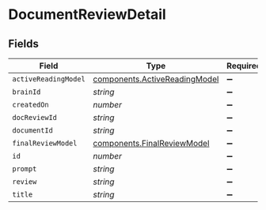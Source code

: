# DocumentReviewDetail


## Fields

| Field                                                                          | Type                                                                           | Required                                                                       | Description                                                                    |
| ------------------------------------------------------------------------------ | ------------------------------------------------------------------------------ | ------------------------------------------------------------------------------ | ------------------------------------------------------------------------------ |
| `activeReadingModel`                                                           | [components.ActiveReadingModel](../../models/components/activereadingmodel.md) | :heavy_minus_sign:                                                             | N/A                                                                            |
| `brainId`                                                                      | *string*                                                                       | :heavy_minus_sign:                                                             | N/A                                                                            |
| `createdOn`                                                                    | *number*                                                                       | :heavy_minus_sign:                                                             | N/A                                                                            |
| `docReviewId`                                                                  | *string*                                                                       | :heavy_minus_sign:                                                             | N/A                                                                            |
| `documentId`                                                                   | *string*                                                                       | :heavy_minus_sign:                                                             | N/A                                                                            |
| `finalReviewModel`                                                             | [components.FinalReviewModel](../../models/components/finalreviewmodel.md)     | :heavy_minus_sign:                                                             | N/A                                                                            |
| `id`                                                                           | *number*                                                                       | :heavy_minus_sign:                                                             | N/A                                                                            |
| `prompt`                                                                       | *string*                                                                       | :heavy_minus_sign:                                                             | N/A                                                                            |
| `review`                                                                       | *string*                                                                       | :heavy_minus_sign:                                                             | N/A                                                                            |
| `title`                                                                        | *string*                                                                       | :heavy_minus_sign:                                                             | N/A                                                                            |